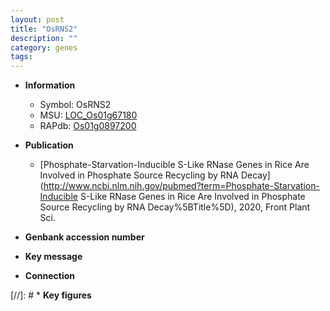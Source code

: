 ```yaml
---
layout: post
title: "OsRNS2"
description: ""
category: genes
tags: 
---
```


* **Information**  
    + Symbol: OsRNS2  
    + MSU: [LOC_Os01g67180](http://rice.uga.edu/cgi-bin/ORF_infopage.cgi?orf=LOC_Os01g67180)  
    + RAPdb: [Os01g0897200](https://rapdb.dna.affrc.go.jp/locus/?name=Os01g0897200)  

* **Publication**  
    + [Phosphate-Starvation-Inducible S-Like RNase Genes in Rice Are Involved in Phosphate Source Recycling by RNA Decay](http://www.ncbi.nlm.nih.gov/pubmed?term=Phosphate-Starvation-Inducible S-Like RNase Genes in Rice Are Involved in Phosphate Source Recycling by RNA Decay%5BTitle%5D), 2020, Front Plant Sci.

* **Genbank accession number**  

* **Key message**  

* **Connection**  

[//]: # * **Key figures**  


